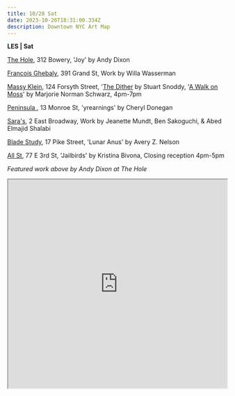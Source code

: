 ```yaml
---
title: 10/28 Sat
date: 2023-10-26T18:31:00.334Z
description: Downtown NYC Art Map
---
```

**L﻿ES | Sat**

[T﻿he Hole](https://thehole.com/exhibitions/andy-dixon), 312 Bowery, 'Joy' by Andy Dixon

[Francois Ghebaly](http://ghebaly.com/), 391 Grand St, Work by Willa Wasserman

[Massy Klein](https://www.masseyklein.com/), 124 Forsyth Street, '[The Dither](https://www.masseyklein.com/exhibitions/67-stuart-snoddy-the-dither/) by Stuart Snoddy, '[A Walk on Moss](https://www.masseyklein.com/exhibitions/68-marjorie-norman-schwarz-a-walk-on-moss/)' by Marjorie Norman Schwarz, 4pm-7pm

[Peninsula ](https://www.peninsulaartspace.com/), 13 Monroe St, 'yrearnings' by Cheryl Donegan

[Sara's](https://saras.world/), 2 East Broadway, Work by Jeanette Mundt, Ben Sakoguchi, & Abed Elmajid Shalabi

[Blade Study](https://www.bladestudy.net/exhibitions/lunar-anus), 17 Pike Street, 'Lunar Anus' by Avery Z. Nelson

[All St](https://allstnyc.com/), 77 E 3rd St, 'Jailbirds' by Kristina Bivona, Closing reception 4pm-5pm

*F﻿eatured work above by Andy Dixon at The Hole*

<iframe src="https://www.google.com/maps/d/u/1/embed?mid=1ZgIdbdOew3khXqGeBC931Rvzl6CtLnU&ehbc=2E312F" width="100%" height="480"></iframe>